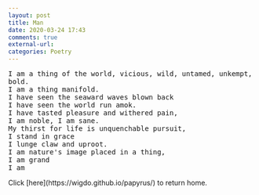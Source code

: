 ```yaml
---
layout: post
title: Man
date: 2020-03-24 17:43
comments: true
external-url:
categories: Poetry
---
```



<pre>
I am a thing of the world, vicious, wild, untamed, unkempt, brave stoic,
bold.
I am a thing manifold.
I have seen the seaward waves blown back
I have seen the world run amok.
I have tasted pleasure and withered pain,
I am noble, I am sane.
My thirst for life is unquenchable pursuit,
I stand in grace
I lunge claw and uproot.
I am nature's image placed in a thing,
I am grand
I am
</pre>
<p>
Click [here](https://wigdo.github.io/papyrus/) to return home.
</p>
